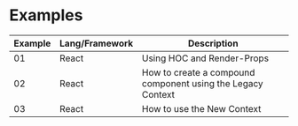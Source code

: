 # Examples

| Example | Lang/Framework | Description                                                 |
|---------|----------------|-------------------------------------------------------------|
| 01      | React          | Using HOC and Render-Props                                  |
| 02      | React          | How to create a compound component using the Legacy Context |
| 03      | React          | How to use the New Context                                  |